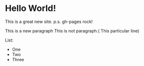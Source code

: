 # Hello World! 

This is a great new site.
p.s. gh-pages rock!

This is a new paragraph
This is not paragraph.( This particular line)

List:
- One 
- Two
- Three
